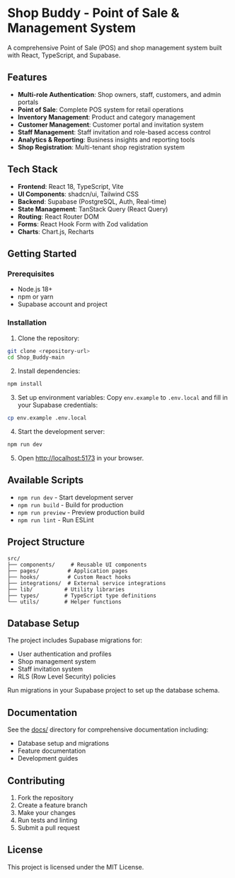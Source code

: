 # Shop Buddy - Point of Sale & Management System

A comprehensive Point of Sale (POS) and shop management system built with React, TypeScript, and Supabase.

## Features

- **Multi-role Authentication**: Shop owners, staff, customers, and admin portals
- **Point of Sale**: Complete POS system for retail operations
- **Inventory Management**: Product and category management
- **Customer Management**: Customer portal and invitation system
- **Staff Management**: Staff invitation and role-based access control
- **Analytics & Reporting**: Business insights and reporting tools
- **Shop Registration**: Multi-tenant shop registration system

## Tech Stack

- **Frontend**: React 18, TypeScript, Vite
- **UI Components**: shadcn/ui, Tailwind CSS
- **Backend**: Supabase (PostgreSQL, Auth, Real-time)
- **State Management**: TanStack Query (React Query)
- **Routing**: React Router DOM
- **Forms**: React Hook Form with Zod validation
- **Charts**: Chart.js, Recharts

## Getting Started

### Prerequisites

- Node.js 18+ 
- npm or yarn
- Supabase account and project

### Installation

1. Clone the repository:
```bash
git clone <repository-url>
cd Shop_Buddy-main
```

2. Install dependencies:
```bash
npm install
```

3. Set up environment variables:
Copy `env.example` to `.env.local` and fill in your Supabase credentials:
```bash
cp env.example .env.local
```

4. Start the development server:
```bash
npm run dev
```

5. Open [http://localhost:5173](http://localhost:5173) in your browser.

## Available Scripts

- `npm run dev` - Start development server
- `npm run build` - Build for production
- `npm run preview` - Preview production build
- `npm run lint` - Run ESLint

## Project Structure

```
src/
├── components/     # Reusable UI components
├── pages/         # Application pages
├── hooks/         # Custom React hooks
├── integrations/  # External service integrations
├── lib/          # Utility libraries
├── types/        # TypeScript type definitions
└── utils/        # Helper functions
```

## Database Setup

The project includes Supabase migrations for:
- User authentication and profiles
- Shop management system
- Staff invitation system
- RLS (Row Level Security) policies

Run migrations in your Supabase project to set up the database schema.

## Documentation

See the [docs/](./docs/) directory for comprehensive documentation including:
- Database setup and migrations
- Feature documentation
- Development guides

## Contributing

1. Fork the repository
2. Create a feature branch
3. Make your changes
4. Run tests and linting
5. Submit a pull request

## License

This project is licensed under the MIT License.